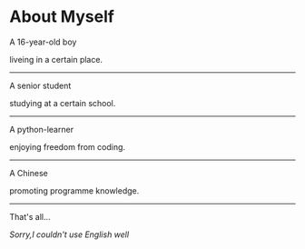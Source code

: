 # About Myself

A 16-year-old boy

liveing in a certain place.

---

A senior student

studying at a certain school.

---

A python-learner

enjoying freedom from coding.

---

A Chinese

promoting programme knowledge.

---

That's all...

*Sorry,I couldn't use English well*
<!---
Zhaothon/Zhaothon is a ✨ special ✨ repository because its `README.md` (this file) appears on your GitHub profile.
You can click the Preview link to take a look at your changes.
--->
